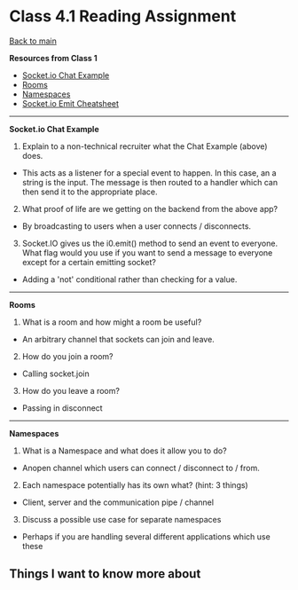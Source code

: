 # Class 4.1 Reading Assignment

[Back to main](https://michaeldulin.github.io/reading-notes)

**Resources from Class 1**
- [Socket.io Chat Example](https://socket.io/get-started/chat/)
- [Rooms](https://socket.io/docs/v4/rooms)
- [Namespaces](https://socket.io/docs/v4/namespaces/)
- [Socket.io Emit Cheatsheet](https://socket.io/docs/v4/emit-cheatsheet/)

****

**Socket.io Chat Example**
1. Explain to a non-technical recruiter what the Chat Example (above) does.
  - This acts as a listener for a special event to happen. In this case, an a string is the input. The message is then routed to a handler which can then send it to the appropriate place.
2. What proof of life are we getting on the backend from the above app?
  - By broadcasting to users when a user connects / disconnects.
3. Socket.IO gives us the i0.emit() method to send an event to everyone. What flag would you use if you want to send a message to everyone except for a certain emitting socket?
  - Adding a 'not' conditional rather than checking for a value.

****
  
**Rooms**
1. What is a room and how might a room be useful?
  - An arbitrary channel that sockets can join and leave.
2. How do you join a room?
  - Calling socket.join
3. How do you leave a room?
  - Passing in disconnect

****
  
**Namespaces**
1. What is a Namespace and what does it allow you to do?
  - Anopen channel which users can connect / disconnect to / from.
2. Each namespace potentially has its own what? (hint: 3 things)
  - Client, server and the communication pipe / channel
3. Discuss a possible use case for separate namespaces
  - Perhaps if you are handling several different applications which use these


## Things I want to know more about
